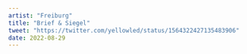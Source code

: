 ```yaml
---
artist: "Freiburg"
title: "Brief & Siegel"
tweet: "https://twitter.com/yellowled/status/1564322427135483906"
date: 2022-08-29
---
```

